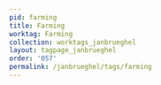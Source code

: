 ```yaml
---
pid: farming
title: Farming
worktag: Farming
collection: worktags_janbrueghel
layout: tagpage_janbrueghel
order: '057'
permalink: /janbrueghel/tags/farming
---
```

